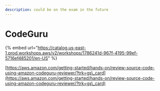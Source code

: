 ```yaml
---
description: could be on the exam in the future
---
```


# CodeGuru

{% embed url="https://catalog.us-east-1.prod.workshops.aws/v2/workshops/1786241d-967f-4195-99ef-5716ef485201/en-US" %}

[https://aws.amazon.com/getting-started/hands-on/review-source-code-using-amazon-codeguru-reviewer/?trk=gs\_card](https://aws.amazon.com/getting-started/hands-on/review-source-code-using-amazon-codeguru-reviewer/?trk=gs\_card)
